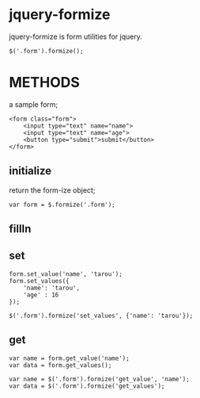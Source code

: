 # jquery-formize

jquery-formize is form utilities for jquery.

```
$('.form').formize();
```

# METHODS

a sample form;

```
<form class="form">
    <input type="text" name="name">
    <input type="text" name="age">
    <button type="submit">submit</button>
</form>
```

## initialize

return the form-ize object;

```
var form = $.formize('.form');
```

## fillIn

## set

```
form.set_value('name', 'tarou');
form.set_values({
    'name': 'tarou',
    'age' : 16
});

$('.form').formize('set_values', {'name': 'tarou'});
```

## get

```
var name = form.get_value('name');
var data = form.get_values();
```
```
var name = $('.form').formize('get_value', 'name');
var data = $('.form').formize('get_values');
```
